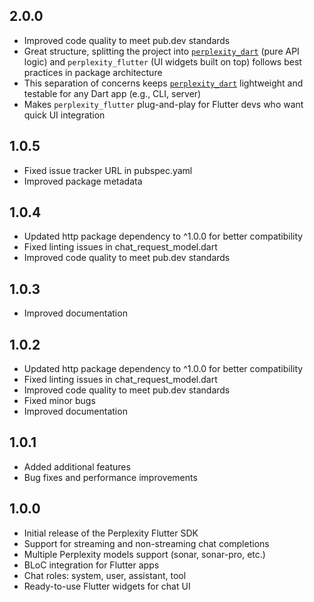 ## 2.0.0

* Improved code quality to meet pub.dev standards
* Great structure, splitting the project into [`perplexity_dart`](https://pub.dev/packages/perplexity_dart) (pure API logic) and `perplexity_flutter` (UI widgets built on top) follows best practices in package architecture
* This separation of concerns keeps [`perplexity_dart`](https://pub.dev/packages/perplexity_dart) lightweight and testable for any Dart app (e.g., CLI, server)
* Makes `perplexity_flutter` plug-and-play for Flutter devs who want quick UI integration

## 1.0.5

* Fixed issue tracker URL in pubspec.yaml
* Improved package metadata

## 1.0.4

* Updated http package dependency to ^1.0.0 for better compatibility
* Fixed linting issues in chat_request_model.dart
* Improved code quality to meet pub.dev standards

## 1.0.3

* Improved documentation

## 1.0.2

* Updated http package dependency to ^1.0.0 for better compatibility
* Fixed linting issues in chat_request_model.dart
* Improved code quality to meet pub.dev standards
* Fixed minor bugs
* Improved documentation

## 1.0.1

* Added additional features
* Bug fixes and performance improvements

## 1.0.0

* Initial release of the Perplexity Flutter SDK
* Support for streaming and non-streaming chat completions
* Multiple Perplexity models support (sonar, sonar-pro, etc.)
* BLoC integration for Flutter apps
* Chat roles: system, user, assistant, tool
* Ready-to-use Flutter widgets for chat UI

